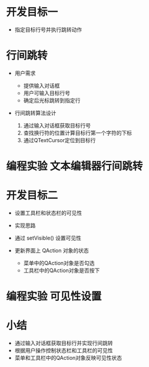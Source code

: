 
# 开发目标一
- 指定目标行号并执行跳转动作

# 行间跳转
- 用户需求
    - 提供输入对话框
    - 用户可输入目标行号
    - 确定后光标跳转到指定行

- 行间跳转算法设计
    1. 通过输入对话框获取目标行号
    2. 查找换行符的位置计算目标行第一个字符的下标
    3. 通过QTextCursor定位到目标行

# 编程实验 文本编辑器行间跳转


# 开发目标二
- 设置工具栏和状态栏的可见性

- 实现思路
- 通过 setVisible() 设置可见性
- 更新界面上 QAction 对象的状态
    - 菜单中的QAction对象是否勾选
    - 工具栏中的QAction对象是否按下

# 编程实验 可见性设置

# 小结
- 通过输入对话框获取目标行并实现行间跳转
- 根据用户操作控制状态栏和工具栏的可见性
- 菜单和工具栏中的QAction对象反映可见性状态